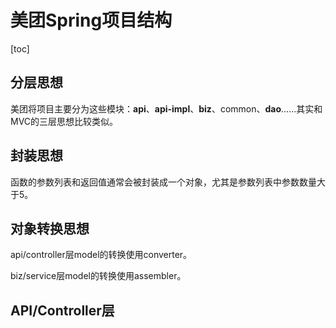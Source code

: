 # 美团Spring项目结构

[toc]

## 分层思想

美团将项目主要分为这些模块：**api**、**api-impl**、**biz**、common、**dao**......其实和MVC的三层思想比较类似。



## 封装思想

函数的参数列表和返回值通常会被封装成一个对象，尤其是参数列表中参数数量大于5。



## 对象转换思想

api/controller层model的转换使用converter。

biz/service层model的转换使用assembler。



## API/Controller层

